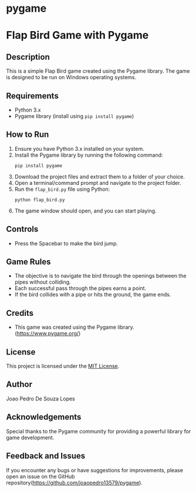 # pygame
# Flap Bird Game with Pygame

## Description
This is a simple Flap Bird game created using the Pygame library. The game is designed to be run on Windows operating systems.

## Requirements
- Python 3.x
- Pygame library (install using `pip install pygame`)

## How to Run
1. Ensure you have Python 3.x installed on your system.
2. Install the Pygame library by running the following command:
   ```
   pip install pygame
   ```
3. Download the project files and extract them to a folder of your choice.
4. Open a terminal/command prompt and navigate to the project folder.
5. Run the `flap_bird.py` file using Python:
   ```
   python flap_bird.py
   ```
6. The game window should open, and you can start playing.

## Controls
- Press the Spacebar to make the bird jump.

## Game Rules
- The objective is to navigate the bird through the openings between the pipes without colliding.
- Each successful pass through the pipes earns a point.
- If the bird collides with a pipe or hits the ground, the game ends.

## Credits
- This game was created using the Pygame library. (https://www.pygame.org/)

## License
This project is licensed under the [MIT License](LICENSE).

## Author
Joao Pedro De Souza Lopes

## Acknowledgements
Special thanks to the Pygame community for providing a powerful library for game development.

## Feedback and Issues
If you encounter any bugs or have suggestions for improvements, please open an issue on the GitHub repository(https://github.com/joaopedro13579/pygame).

